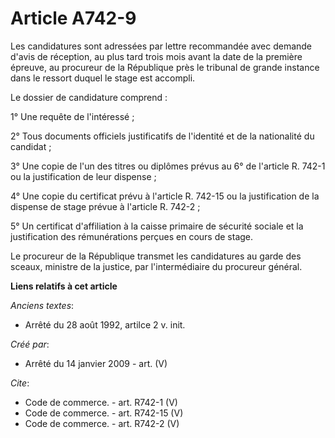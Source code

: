 # Article A742-9

Les candidatures sont adressées par lettre recommandée avec demande d'avis de réception, au plus tard trois mois avant la
date de la première épreuve, au procureur de la République près le tribunal de grande instance dans le ressort duquel le
stage est accompli. 

Le dossier de candidature comprend : 

1° Une requête de l'intéressé ; 

2° Tous documents officiels justificatifs de l'identité et de la nationalité du candidat ; 

3° Une copie de l'un des titres ou diplômes prévus au 6° de l'article R. 742-1 ou la justification de leur dispense ;

4° Une copie du certificat prévu à l'article R. 742-15 ou la justification de la dispense de stage prévue à l'article R.
742-2 ; 

5° Un certificat d'affiliation à la caisse primaire de sécurité sociale et la justification des rémunérations perçues en
cours de stage. 

Le procureur de la République transmet les candidatures au garde des sceaux, ministre de la justice, par l'intermédiaire du
procureur général.

**Liens relatifs à cet article**

_Anciens textes_:

  - Arrêté du 28 août 1992, artilce 2 v. init.

_Créé par_:

  - Arrêté du 14 janvier 2009 - art. (V)

_Cite_:

  - Code de commerce. - art. R742-1 (V)
  - Code de commerce. - art. R742-15 (V)
  - Code de commerce. - art. R742-2 (V)
